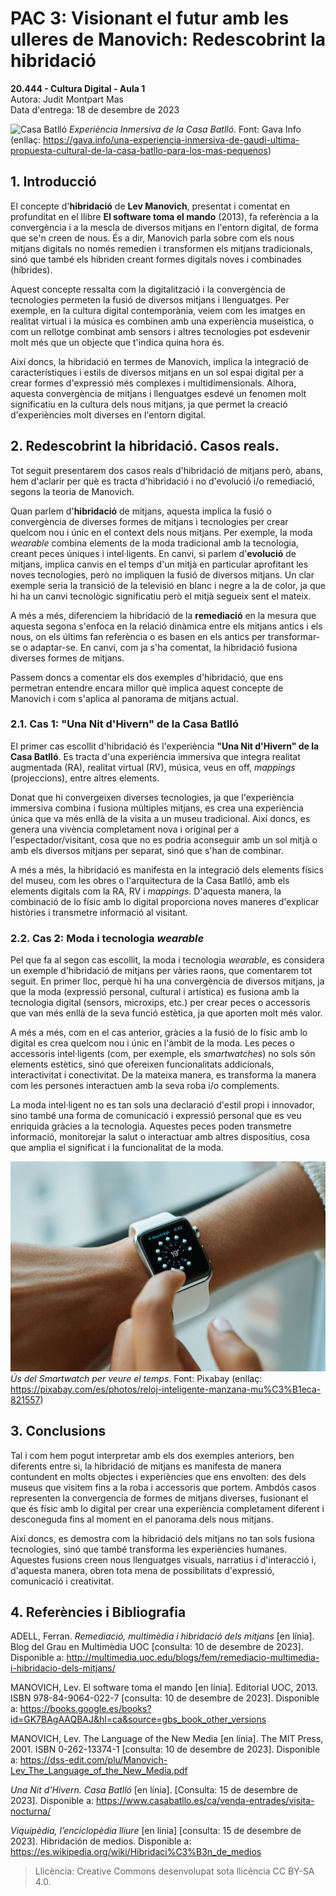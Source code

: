 ﻿# PAC 3: Visionant el futur amb les ulleres de Manovich: Redescobrint la hibridació

**20.444 - Cultura Digital - Aula 1**  
Autora: Judit Montpart Mas  
Data d'entrega: 18 de desembre de 2023  

![Casa Batlló](https://i0.wp.com/gava.info/wp-content/uploads/2022/09/casa-batllo.jpg?resize=1068%2C709&ssl=1)
*Experiència Inmersiva de la Casa Batlló*. Font: Gava Info (enllaç: https://gava.info/una-experiencia-inmersiva-de-gaudi-ultima-propuesta-cultural-de-la-casa-batllo-para-los-mas-pequenos)

## 1. Introducció
El concepte d'**hibridació** de **Lev Manovich**, presentat i comentat en profunditat en el llibre **El software toma el mando** (2013), fa referència a la convergència i a la mescla de diversos mitjans en l'entorn digital, de forma que se'n creen de nous. És a dir, Manovich parla sobre com els nous mitjans digitals no només remedien i transformen els mitjans tradicionals, sinó que també els hibriden creant formes digitals noves i combinades (híbrides).  

Aquest concepte ressalta com la digitalització i la convergència de tecnologies permeten la fusió de diversos mitjans i llenguatges. Per exemple, en la cultura digital contemporània, veiem com les imatges en realitat virtual i la música es combinen amb una experiència museística, o com un rellotge combinat amb sensors i altres tecnologies pot esdevenir molt més que un objecte que t'indica quina hora és.

Així doncs, la hibridació en termes de Manovich, implica la integració de característiques i estils de diversos mitjans en un sol espai digital per a crear formes d'expressió més complexes i multidimensionals. Alhora, aquesta convergència de mitjans i llenguatges esdevé un fenomen molt significatiu en la cultura dels nous mitjans, ja que permet la creació d'experiències molt diverses en l'entorn digital.  



## 2. Redescobrint la hibridació. Casos reals.
Tot seguit presentarem dos casos reals d'hibridació de mitjans però, abans, hem d'aclarir per què es tracta d'hibridació i no d'evolució i/o remediació, segons la teoria de Manovich.

Quan parlem d'**hibridació** de mitjans, aquesta implica la fusió o convergència de diverses formes de mitjans i tecnologies per crear quelcom nou i únic en el context dels nous mitjans. Per exemple, la moda *wearable* combina elements de la moda tradicional amb la tecnologia, creant peces úniques i intel·ligents. En canvi, si parlem d'**evolució** de mitjans, implica canvis en el temps d'un mitjà en particular aprofitant les noves tecnologies, però no impliquen la fusió de diversos mitjans. Un clar exemple seria la transició de la televisió en blanc i negre a la de color, ja que hi ha un canvi tecnològic significatiu però el mitjà segueix sent el mateix.

A més a més, diferenciem la hibridació de la **remediació** en la mesura que aquesta segona s'enfoca en la relació dinàmica entre els mitjans antics i els nous, on els últims fan referència o es basen en els antics per transformar-se o adaptar-se. En canvi, com ja s'ha comentat, la hibridació fusiona diverses formes de mitjans.

Passem doncs a comentar els dos exemples d'hibridació, que ens permetran entendre encara millor què implica aquest concepte de Manovich i com s'aplica al panorama de mitjans actual.

### 2.1. Cas 1: "Una Nit d'Hivern" de la Casa Batlló
El primer cas escollit d'hibridació és l'experiència **"Una Nit d'Hivern" de la Casa Batlló**. Es tracta d'una experiència immersiva que integra realitat augmentada (RA), realitat virtual (RV), música, veus en off, *mappings* (projeccions), entre altres elements.

Donat que hi convergeixen diverses tecnologies, ja que l'experiència immersiva combina i fusiona múltiples mitjans, es crea una experiència única que va més enllà de la visita a un museu tradicional. Així doncs, es genera una vivència completament nova i original per a l'espectador/visitant, cosa que no es podria aconseguir amb un sol mitjà o amb els diversos mitjans per separat, sinó que s'han de combinar.

A més a més, la hibridació es manifesta en la integració dels elements físics del museu, com les obres o l'arquitectura de la Casa Batlló, amb els elements digitals com la RA, RV i *mappings*. D'aquesta manera, la combinació de lo físic amb lo digital proporciona noves maneres d'explicar històries i transmetre informació al visitant.

### 2.2. Cas 2: Moda i tecnologia *wearable*
Pel que fa al segon cas escollit, la moda i tecnologia *wearable*, es considera un exemple d'hibridació de mitjans per vàries raons, que comentarem tot seguit. En primer lloc, perquè hi ha una convergència de diversos mitjans, ja que la moda (expressió personal, cultural i artística) es fusiona amb la tecnologia digital (sensors, microxips, etc.) per crear peces o accessoris que van més enllà de la seva funció estètica, ja que aporten molt més valor.

A més a més, com en el cas anterior, gràcies a la fusió de lo físic amb lo digital es crea quelcom nou i únic en l'àmbit de la moda. Les peces o accessoris intel·ligents (com, per exemple, els *smartwatches*) no sols són elements estètics, sinó que ofereixen funcionalitats addicionals, interactivitat i conectivitat. De la mateixa manera, es transforma la manera com les persones interactuen amb la seva roba i/o complements.

La moda intel·ligent no es tan sols una declaració d'estil propi i innovador, sino també una forma de comunicació i expressió personal que es veu enriquida gràcies a la tecnologia. Aquestes peces poden transmetre informació, monitorejar la salut o interactuar amb altres dispositius, cosa que amplia el significat i la funcionalitat de la moda.

![Smartwatch](https://github.com/juditmontpartmas/PAC3_Manovich_Reloaded/blob/main/smart-watch-821557_1280.jpg?raw=true)
*Ús del Smartwatch per veure el temps*. Font: Pixabay (enllaç: https://pixabay.com/es/photos/reloj-inteligente-manzana-mu%C3%B1eca-821557)


## 3. Conclusions
Tal i com hem pogut interpretar amb els dos exemples anteriors, ben diferents entre si, la hibridació de mitjans es manifesta de manera contundent en molts objectes i experiències que ens envolten: des dels museus que visitem fins a la roba i accessoris que portem. Ambdós casos representen la convergencia de formes de mitjans diverses, fusionant el que és físic amb lo digital per crear una experiència completament diferent i desconeguda fins al moment en el panorama dels nous mitjans.

Així doncs, es demostra com la hibridació dels mitjans no tan sols fusiona tecnologies, sinó que també transforma les experiències humanes. Aquestes fusions creen nous llenguatges visuals, narratius i d'interacció i, d'aquesta manera, obren tota mena de possibilitats d'expressió, comunicació i creativitat.

## 4. Referències i Bibliografia
ADELL, Ferran. *Remediació, multimèdia i hibridació dels mitjans* [en línia]. Blog del Grau en Multimèdia UOC [consulta: 10 de desembre de 2023]. Disponible a: http://multimedia.uoc.edu/blogs/fem/remediacio-multimedia-i-hibridacio-dels-mitjans/

MANOVICH, Lev. El software toma el mando [en línia]. Editorial UOC, 2013. ISBN 978-84-9064-022-7 [consulta: 10 de desembre de 2023]. Disponible a: https://books.google.es/books?id=GK7BAgAAQBAJ&hl=ca&source=gbs_book_other_versions

MANOVICH, Lev. The Language of the New Media [en línia]. The MIT Press, 2001. ISBN 0-262-13374-1 [consulta: 10 de desembre de 2023]. Disponible a: https://dss-edit.com/plu/Manovich-Lev_The_Language_of_the_New_Media.pdf

*Una Nit d'Hivern. Casa Batlló* [en línia]. [Consulta: 15 de desembre de 2023]. Disponible a: https://www.casabatllo.es/ca/venda-entrades/visita-nocturna/

*Viquipèdia, l’enciclopèdia lliure* [en línia] [consulta: 15 de desembre de 2023]. Hibridación de medios. Disponible a: https://es.wikipedia.org/wiki/Hibridaci%C3%B3n_de_medios

> Llicència: Creative Commons desenvolupat sota llicència CC BY-SA 4.0.
